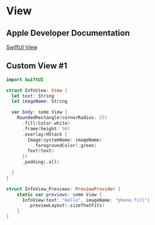 # View

## Apple Developer Documentation
[SwiftUI View](https://developer.apple.com/documentation/swiftui/view)

## Custom View #1

```swift
import SwiftUI

struct InfoView: View {
  let text: String
  let imageName: String

  var body: some View {
    RoundedRectangle(cornerRadius: 25)
      .fill(Color.white)
      .frame(height: 50)
      .overlay(HStack {
        Image(systemName: imageName)
          .foregroundColor(.green)
        Text(text)
      })
      .padding(.all)

  }
}

struct InfoView_Previews: PreviewProvider {
    static var previews: some View {
      InfoView(text: "Hello", imageName: "phone.fill")
        .previewLayout(.sizeThatFits)
    }
}
```
